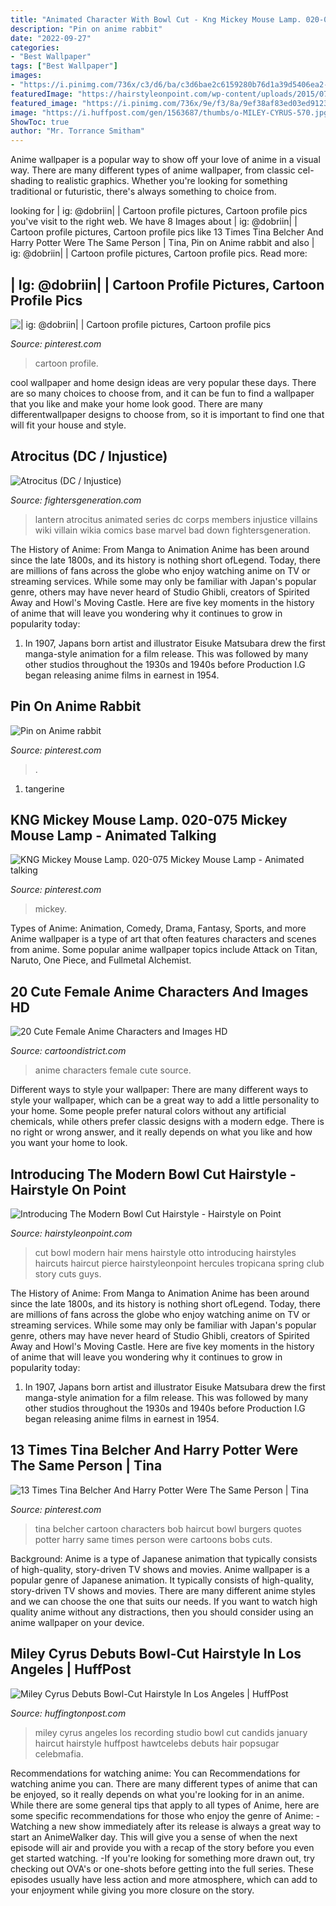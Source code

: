 ```yaml
---
title: "Animated Character With Bowl Cut - Kng Mickey Mouse Lamp. 020-075 Mickey Mouse Lamp"
description: "Pin on anime rabbit"
date: "2022-09-27"
categories:
- "Best Wallpaper"
tags: ["Best Wallpaper"]
images:
- "https://i.pinimg.com/736x/c3/d6/ba/c3d6bae2c6159280b76d1a39d5406ea2--mickey-mouse-lamp-stand-on.jpg"
featuredImage: "https://hairstyleonpoint.com/wp-content/uploads/2015/07/17f5368a3763ca5f674d038f54c1b23d.jpg"
featured_image: "https://i.pinimg.com/736x/9e/f3/8a/9ef38af83ed03ed9123bba4f33ca5594--tina-belcher-quotes-having-a-crush.jpg"
image: "https://i.huffpost.com/gen/1563687/thumbs/o-MILEY-CYRUS-570.jpg"
ShowToc: true
author: "Mr. Torrance Smitham"
---
```



Anime wallpaper is a popular way to show off your love of anime in a visual way. There are many different types of anime wallpaper, from classic cel-shading to realistic graphics. Whether you're looking for something traditional or futuristic, there's always something to choice from.

	

		
looking for | ig: @dobriin| | Cartoon profile pictures, Cartoon profile pics you've visit to the right web. We have 8 Images about | ig: @dobriin| | Cartoon profile pictures, Cartoon profile pics like 13 Times Tina Belcher And Harry Potter Were The Same Person | Tina, Pin on Anime rabbit and also | ig: @dobriin| | Cartoon profile pictures, Cartoon profile pics. Read more:
		
    
## | Ig: @dobriin| | Cartoon Profile Pictures, Cartoon Profile Pics

<img loading=lazy src="https://i.pinimg.com/736x/a3/c4/48/a3c4485c67e1eeed9ce624486577e187.jpg" onerror="this.onerror=null;this.src='https://tse4.mm.bing.net/th?id=OIP.pBUNAkLc80g75OaDXaXnUAHaHU&amp;pid=15.1';" alt="| ig: @dobriin| | Cartoon profile pictures, Cartoon profile pics">

_Source: pinterest.com_

>cartoon profile. 

	

cool wallpaper and home design ideas are very popular these days. There are so many choices to choose from, and it can be fun to find a wallpaper that you like and make your home look good. There are many differentwallpaper designs to choose from, so it is important to find one that will fit your house and style.

    
## Atrocitus (DC / Injustice)

<img loading=lazy src="http://fightersgeneration.com/nz9/injustice2/atrocitus/atrocitus-animated-series.jpg" onerror="this.onerror=null;this.src='https://tse1.mm.bing.net/th?id=OIP.RbRETQ8SCBv7SpSpDY2KuwHaG8&amp;pid=15.1';" alt="Atrocitus (DC / Injustice)">

_Source: fightersgeneration.com_

>lantern atrocitus animated series dc corps members injustice villains wiki villain wikia comics base marvel bad down fightersgeneration. 

	

The History of Anime: From Manga to Animation
Anime has been around since the late 1800s, and its history is nothing short ofLegend. Today, there are millions of fans across the globe who enjoy watching anime on TV or streaming services. While some may only be familiar with Japan's popular genre, others may have never heard of Studio Ghibli, creators of Spirited Away and Howl's Moving Castle. Here are five key moments in the history of anime that will leave you wondering why it continues to grow in popularity today:
1) In 1907, Japans born artist and illustrator Eisuke Matsubara drew the first manga-style animation for a film release. This was followed by many other studios throughout the 1930s and 1940s before Production I.G began releasing anime films in earnest in 1954.

    
## Pin On Anime Rabbit

<img loading=lazy src="https://i.pinimg.com/736x/25/9c/2f/259c2f4471c98564faf65be1c011524d.jpg" onerror="this.onerror=null;this.src='https://tse1.mm.bing.net/th?id=OIP.L3Wl6ow5XpdhYqJyu31xyQHaJ-&amp;pid=15.1';" alt="Pin on Anime rabbit">

_Source: pinterest.com_

>. 

	

1. tangerine 

    
## KNG Mickey Mouse Lamp. 020-075 Mickey Mouse Lamp - Animated Talking

<img loading=lazy src="https://i.pinimg.com/736x/c3/d6/ba/c3d6bae2c6159280b76d1a39d5406ea2--mickey-mouse-lamp-stand-on.jpg" onerror="this.onerror=null;this.src='https://tse4.mm.bing.net/th?id=OIP.DY_2G_EmjkhTuTXIV4zCIAHaQB&amp;pid=15.1';" alt="KNG Mickey Mouse Lamp. 020-075 Mickey Mouse Lamp - Animated talking">

_Source: pinterest.com_

>mickey. 

	

Types of Anime: Animation, Comedy, Drama, Fantasy, Sports, and more
Anime wallpaper is a type of art that often features characters and scenes from anime. Some popular anime wallpaper topics include Attack on Titan, Naruto, One Piece, and Fullmetal Alchemist.

    
## 20 Cute Female Anime Characters And Images HD

<img loading=lazy src="http://www.cartoondistrict.com/wp-content/uploads/2018/05/Cute-Female-Anime-Characters-and-Images-HD2.jpg" onerror="this.onerror=null;this.src='https://tse4.mm.bing.net/th?id=OIP.JktdYqg4oeq4PJJA2vOHdAHaKW&amp;pid=15.1';" alt="20 Cute Female Anime Characters and Images HD">

_Source: cartoondistrict.com_

>anime characters female cute source. 

	

Different ways to style your wallpaper:
There are many different ways to style your wallpaper, which can be a great way to add a little personality to your home. Some people prefer natural colors without any artificial chemicals, while others prefer classic designs with a modern edge. There is no right or wrong answer, and it really depends on what you like and how you want your home to look.

    
## Introducing The Modern Bowl Cut Hairstyle - Hairstyle On Point

<img loading=lazy src="https://hairstyleonpoint.com/wp-content/uploads/2015/07/17f5368a3763ca5f674d038f54c1b23d.jpg" onerror="this.onerror=null;this.src='https://tse4.mm.bing.net/th?id=OIP.jgSvObg3H_6xSOZvn5DURQHaKS&amp;pid=15.1';" alt="Introducing The Modern Bowl Cut Hairstyle - Hairstyle on Point">

_Source: hairstyleonpoint.com_

>cut bowl modern hair mens hairstyle otto introducing hairstyles haircuts haircut pierce hairstyleonpoint hercules tropicana spring club story cuts guys. 

	

The History of Anime: From Manga to Animation
Anime has been around since the late 1800s, and its history is nothing short ofLegend. Today, there are millions of fans across the globe who enjoy watching anime on TV or streaming services. While some may only be familiar with Japan's popular genre, others may have never heard of Studio Ghibli, creators of Spirited Away and Howl's Moving Castle. Here are five key moments in the history of anime that will leave you wondering why it continues to grow in popularity today:
1) In 1907, Japans born artist and illustrator Eisuke Matsubara drew the first manga-style animation for a film release. This was followed by many other studios throughout the 1930s and 1940s before Production I.G began releasing anime films in earnest in 1954.

    
## 13 Times Tina Belcher And Harry Potter Were The Same Person | Tina

<img loading=lazy src="https://i.pinimg.com/736x/9e/f3/8a/9ef38af83ed03ed9123bba4f33ca5594--tina-belcher-quotes-having-a-crush.jpg" onerror="this.onerror=null;this.src='https://tse1.mm.bing.net/th?id=OIP.rSo_PoNyFhOCHVp2xbhxIgAAAA&amp;pid=15.1';" alt="13 Times Tina Belcher And Harry Potter Were The Same Person | Tina">

_Source: pinterest.com_

>tina belcher cartoon characters bob haircut bowl burgers quotes potter harry same times person were cartoons bobs cuts. 

	

Background: Anime is a type of Japanese animation that typically consists of high-quality, story-driven TV shows and movies.
Anime wallpaper is a popular genre of Japanese animation. It typically consists of high-quality, story-driven TV shows and movies. There are many different anime styles and we can choose the one that suits our needs. If you want to watch high quality anime without any distractions, then you should consider using an anime wallpaper on your device.

    
## Miley Cyrus Debuts Bowl-Cut Hairstyle In Los Angeles | HuffPost

<img loading=lazy src="https://i.huffpost.com/gen/1563687/thumbs/o-MILEY-CYRUS-570.jpg" onerror="this.onerror=null;this.src='https://tse4.mm.bing.net/th?id=OIP.mqULEYlvwew5_XjzeJaHLQHaKL&amp;pid=15.1';" alt="Miley Cyrus Debuts Bowl-Cut Hairstyle In Los Angeles | HuffPost">

_Source: huffingtonpost.com_

>miley cyrus angeles los recording studio bowl cut candids january haircut hairstyle huffpost hawtcelebs debuts hair popsugar celebmafia. 

	

Recommendations for watching anime: You can
Recommendations for watching anime you can. There are many different types of anime that can be enjoyed, so it really depends on what you're looking for in an anime. While there are some general tips that apply to all types of Anime, here are some specific recommendations for those who enjoy the genre of Anime: 
-Watching a new show immediately after its release is always a great way to start an AnimeWalker day. This will give you a sense of when the next episode will air and provide you with a recap of the story before you even get started watching. 
-If you're looking for something more drawn out, try checking out OVA's or one-shots before getting into the full series. These episodes usually have less action and more atmosphere, which can add to your enjoyment while giving you more closure on the story.

